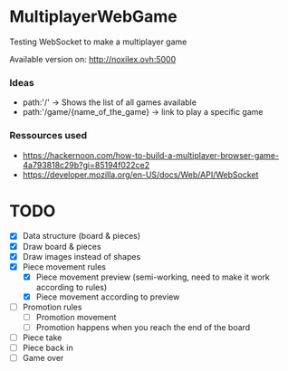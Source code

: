 # MultiplayerWebGame
Testing WebSocket to make a multiplayer game

Available version on: http://noxilex.ovh:5000

### Ideas
- path:'/' -> Shows the list of all games available
- path:'/game/{name_of_the_game} -> link to play a specific game


### Ressources used
- https://hackernoon.com/how-to-build-a-multiplayer-browser-game-4a793818c29b?gi=85194f022ce2
- https://developer.mozilla.org/en-US/docs/Web/API/WebSocket


 # TODO
- [X] Data structure (board & pieces)
- [X] Draw board & pieces
- [X] Draw images instead of shapes
- [X] Piece movement rules
    - [X] Piece movement preview (semi-working, need to make it work according to rules)
    - [X] Piece movement according to preview
- [ ] Promotion rules
    - [ ] Promotion movement
    - [ ] Promotion happens when you reach the end of the board
- [ ] Piece take
- [ ] Piece back in
- [ ] Game over